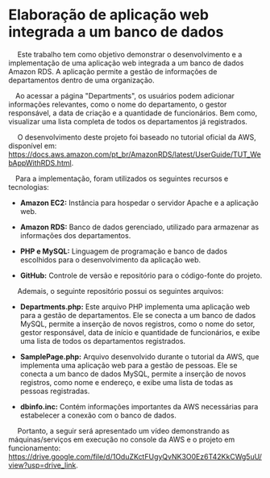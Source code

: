 # Elaboração de aplicação web integrada a um banco de dados

&emsp; Este trabalho tem como objetivo demonstrar o desenvolvimento e a implementação de uma aplicação web integrada a um banco de dados Amazon RDS. A aplicação permite a gestão de informações de departamentos dentro de uma organização. 

&emsp;Ao acessar a página "Departments", os usuários podem adicionar informações relevantes, como o nome do departamento, o gestor responsável, a data de criação e a quantidade de funcionários. Bem como, visualizar uma lista completa de todos os departamentos já registrados.

&emsp; O desenvolvimento deste projeto foi baseado no tutorial oficial da AWS, disponível em: https://docs.aws.amazon.com/pt_br/AmazonRDS/latest/UserGuide/TUT_WebAppWithRDS.html. 

&emsp;Para a implementação, foram utilizados os seguintes recursos e tecnologias:

- **Amazon EC2:** Instância para hospedar o servidor Apache e a aplicação web.

- **Amazon RDS:** Banco de dados gerenciado, utilizado para armazenar as informações dos departamentos.

- **PHP e MySQL:** Linguagem de programação e banco de dados escolhidos para o desenvolvimento da aplicação web.

- **GitHub:** Controle de versão e repositório para o código-fonte do projeto.

&emsp; Ademais, o seguinte repositório possui os seguintes arquivos:

- **Departments.php:** Este arquivo PHP implementa uma aplicação web para a gestão de departamentos. Ele se conecta a um banco de dados MySQL, permite a inserção de novos registros, como o nome do setor, gestor responsável, data de início e quantidade de funcionários, e exibe uma lista de todos os departamentos registrados.

- **SamplePage.php:** Arquivo desenvolvido durante o tutorial da AWS, que implementa uma aplicação web para a gestão de pessoas. Ele se conecta a um banco de dados MySQL, permite a inserção de novos registros, como nome e endereço, e exibe uma lista de todas as pessoas registradas. 

- **dbinfo.inc:** Contém informações importantes da AWS necessárias para estabelecer a conexão com o banco de dados.

&emsp; Portanto, a seguir será apresentado um vídeo demonstrando as máquinas/serviços em execução no console da AWS e o projeto em funcionamento: https://drive.google.com/file/d/1OduZKctFUgyQvNK3O0Ez6T42KkCWg5uU/view?usp=drive_link.